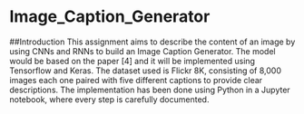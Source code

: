 # Image_Caption_Generator

##Introduction
This assignment aims to describe the content of an image by using CNNs and RNNs to build an Image Caption Generator. The model would be based on the paper [4] and it will be implemented using Tensorflow and Keras. The dataset used is Flickr 8K, consisting of 8,000 images each one paired with five different captions to provide clear descriptions. The implementation has been done using Python in a Jupyter notebook, where every step is carefully documented.

